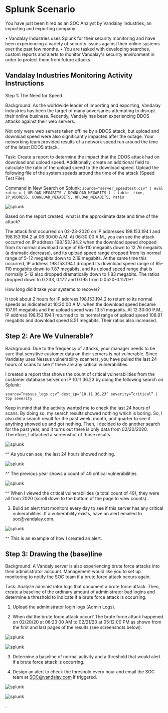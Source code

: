 # Splunk Scenario

You have just been hired as an SOC Analyst by Vandalay Industries, an importing and exporting company.

•	Vandalay Industries uses Splunk for their security monitoring and have been experiencing a variety of security issues against their online systems over the past few months.
•	You are tasked with developing searches, custom reports and alerts to monitor Vandalay's security environment in order to protect them from future attacks.

## Vandalay Industries Monitoring Activity Instructions

Step 1: The Need for Speed

Background: As the worldwide leader of importing and exporting, Vandalay Industries has been the target of many adversaries attempting to disrupt their online business. Recently, Vandaly has been experiencing DDOS attacks against their web servers.

Not only were web servers taken offline by a DDOS attack, but upload and download speed were also significantly impacted after the outage. Your networking team provided results of a network speed run around the time of the latest DDOS attack.

Task: Create a report to determine the impact that the DDOS attack had on download and upload speed. Additionally, create an additional field to calculate the ratio of the upload speed to the download speed. Upload the following file of the system speeds around the time of the attack (Speed Test File).

Command in New Search on Splunk: 
```source="server_speedtest.csv" | eval ratio = ( UPLOAD_MEGABITS / DOWNLOAD_MEGABITS ) | table _time, IP_ADDRESS, DOWNLOAD_MEGABITS, UPLOAD_MEGABITS, ratio```

![splunk](/images/splunk_speedtest.png)

Based on the report created, what is the approximate date and time of the attack?

The attack first occurred on 02-23-2020 on IP addresses 198.153.194.1 and 198.153.194.2 at 06:30:00 A.M. At 06:30:00 A.M., you can see the attack occurred on IP address 198.153.194.2 when the download speed dropped from its normal download range of 65-110 megabits  down to 12.76 megabits (a dramatic decrease), and its upload speed range dropped from its normal range of 5-12 megabits down to 2.19 megabits. At the same time this occurred, IP address 198.153.194.1 dropped its download speed range of 65-110 megabits down to 7.87 megabits, and its upload speed range that is normally 5-12 also dropped dramatically down to 1.83 megabits. The ratios dropped down to 0.233, 0.172 and 0.195 from 0.0520-0.1170+!

How long did it take your systems to recover?

It took about 2 hours for IP address 198.153.194.2 to return to its normal speeds as indicated at 10:30:00 A.M. when the download speed became 107.91 megabits and the upload speed was 13.51 megabits. At 12:30:00 P.M., IP address 198.153.194.1 returned to its normal range of upload speed 108.91 megabits and download speed 8.51 megabits. Their ratios also increased. 

## Step 2: Are We Vulnerable?

Background: Due to the frequency of attacks, your manager needs to be sure that sensitive customer data on their servers is not vulnerable. Since Vandalay uses Nessus vulnerability scanners, you have pulled the last 24 hours of scans to see if there are any critical vulnerabilities.

I created a report that shows the count of critical vulnerabilities from the customer database server on IP 10.11.36.23 by doing the following search on Splunk:

```source=”nessus_logs.csv” dest_ip=”10.11.36.23” severity=”critical” | top severity```

Keep in mind that the activity wanted me to check the last 24 hours of scans. By doing so, my search results showed nothing which is boring. So, I also did a search result for the past week, month, and quarter to see if anything showed up and got nothing. Then, I decided to do another search for the past year, and it turns out there is only data from 02/20/2020. Therefore, I attached a screenshot of those results.

![splunk](/images/splunk2.png)

^^ As you can see, the last 24 hours showed nothing.

![splunk](/images/splunk3.png)

^^ The previous year shows a count of 49 critical vulnerabilities.

![splunk](/images/splunk4.png)

^^ When I viewed the critical vulnerabilities (a total count of 49), they were all from 2020 (scroll down to the bottom of the page to view counts).

3.	Build an alert that monitors every day to see if this server has any critical vulnerabilities. If a vulnerability exists, have an alert emailed to soc@vandalay.com. 

![splunk](images/splunk5.png)

^^ This is an example of how I created an alert. 

## Step 3: Drawing the (base)line

Background: A Vandaly server is also experiencing brute force attacks into their administrator account. Management would like you to set up monitoring to notify the SOC team if a brute force attack occurs again.

Task: Analyze administrator logs that document a brute force attack. Then, create a baseline of the ordinary amount of administrator bad logins and determine a threshold to indicate if a brute force attack is occurring.

1. Upload the administrator login logs (Admin Logs).

2. When did the brute force attack occur?
The brute force attack happened on 02/20/20 at 06:23:00 AM to 02/21/20 at 05:12:00 PM as shown from the first and last pages of the results (see screenshots below).

![splunk](/images/splunk7.png)

![splunk](/images/splunk8.png)

3. Determine a baseline of normal activity and a threshold that would alert if a brute force attack is occurring.

4. Design an alert to check the threshold every hour and email the SOC team at SOC@vandalay.com if triggered.

![splunk](/images/splunk9.png)

![splunk](/images/splunk10.png)

.